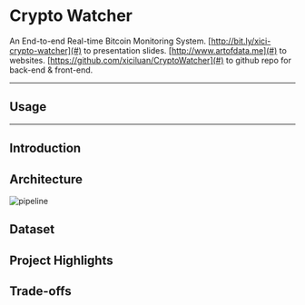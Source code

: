 # Crypto Watcher

An End-to-end Real-time Bitcoin Monitoring System.
[http://bit.ly/xici-crypto-watcher](#) to presentation slides.
[http://www.artofdata.me](#) to websites.
[https://github.com/xiciluan/CryptoWatcher](#) to github repo for back-end & front-end.


<hr/>

## Usage

<hr/>

## Introduction

## Architecture
![pipeline](https://github.com/xiciluan/CryptoWatcher/blob/master/Image/pipeline.png)

## Dataset

## Project Highlights

## Trade-offs
